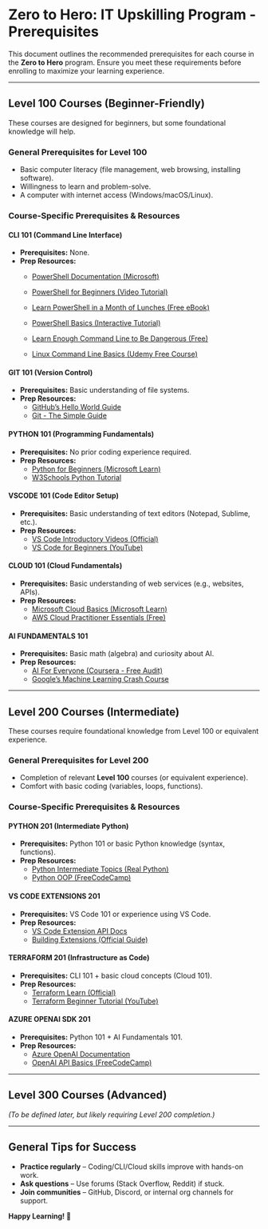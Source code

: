 # Zero to Hero: IT Upskilling Program - Prerequisites

This document outlines the recommended prerequisites for each course in the **Zero to Hero** program. 
Ensure you meet these requirements before enrolling to maximize your learning experience.

---

## **Level 100 Courses (Beginner-Friendly)**
These courses are designed for beginners, but some foundational knowledge will help.

### **General Prerequisites for Level 100**
- Basic computer literacy (file management, web browsing, installing software).
- Willingness to learn and problem-solve.
- A computer with internet access (Windows/macOS/Linux).

### **Course-Specific Prerequisites & Resources**
#### **CLI 101 (Command Line Interface)**
- **Prerequisites:** None.
- **Prep Resources:**
  - [PowerShell Documentation (Microsoft)](https://learn.microsoft.com/en-us/powershell/)  
  - [PowerShell for Beginners (Video Tutorial)](https://www.youtube.com/playlist?list=PLlVtbbG169nFq_hR7FcMYg32xsSAObuq8)  
  - [Learn PowerShell in a Month of Lunches (Free eBook)](https://www.manning.com/books/learn-powershell-in-a-month-of-lunches)  
  - [PowerShell Basics (Interactive Tutorial)](https://www.tutorialspoint.com/powershell/index.htm)  

  - [Learn Enough Command Line to Be Dangerous (Free)](https://www.learnenough.com/command-line-tutorial)
  - [Linux Command Line Basics (Udemy Free Course)](https://www.udemy.com/course/linux-command-line-basics/)

#### **GIT 101 (Version Control)**
- **Prerequisites:** Basic understanding of file systems.
- **Prep Resources:**
  - [GitHub’s Hello World Guide](https://guides.github.com/activities/hello-world/)
  - [Git - The Simple Guide](https://rogerdudler.github.io/git-guide/)

#### **PYTHON 101 (Programming Fundamentals)**
- **Prerequisites:** No prior coding experience required.
- **Prep Resources:**
  - [Python for Beginners (Microsoft Learn)](https://learn.microsoft.com/en-us/training/modules/intro-to-python/)
  - [W3Schools Python Tutorial](https://www.w3schools.com/python/)

#### **VSCODE 101 (Code Editor Setup)**
- **Prerequisites:** Basic understanding of text editors (Notepad, Sublime, etc.).
- **Prep Resources:**
  - [VS Code Introductory Videos (Official)](https://code.visualstudio.com/docs/getstarted/introvideos)
  - [VS Code for Beginners (YouTube)](https://www.youtube.com/watch?v=fnPhJHN0jTE)

#### **CLOUD 101 (Cloud Fundamentals)**
- **Prerequisites:** Basic understanding of web services (e.g., websites, APIs).
- **Prep Resources:**
  - [Microsoft Cloud Basics (Microsoft Learn)](https://learn.microsoft.com/en-us/training/modules/cloud-concepts/)
  - [AWS Cloud Practitioner Essentials (Free)](https://aws.amazon.com/training/digital/aws-cloud-essentials/)

#### **AI FUNDAMENTALS 101**
- **Prerequisites:** Basic math (algebra) and curiosity about AI.
- **Prep Resources:**
  - [AI For Everyone (Coursera - Free Audit)](https://www.coursera.org/learn/ai-for-everyone)
  - [Google’s Machine Learning Crash Course](https://developers.google.com/machine-learning/crash-course)

---

## **Level 200 Courses (Intermediate)**
These courses require foundational knowledge from Level 100 or equivalent experience.

### **General Prerequisites for Level 200**
- Completion of relevant **Level 100** courses (or equivalent experience).
- Comfort with basic coding (variables, loops, functions).

### **Course-Specific Prerequisites & Resources**
#### **PYTHON 201 (Intermediate Python)**
- **Prerequisites:** Python 101 or basic Python knowledge (syntax, functions).
- **Prep Resources:**
  - [Python Intermediate Topics (Real Python)](https://realpython.com/intermediate-python/)
  - [Python OOP (FreeCodeCamp)](https://www.freecodecamp.org/news/object-oriented-programming-in-python/)

#### **VS CODE EXTENSIONS 201**
- **Prerequisites:** VS Code 101 or experience using VS Code.
- **Prep Resources:**
  - [VS Code Extension API Docs](https://code.visualstudio.com/api)
  - [Building Extensions (Official Guide)](https://code.visualstudio.com/docs/extensions/overview)

#### **TERRAFORM 201 (Infrastructure as Code)**
- **Prerequisites:** CLI 101 + basic cloud concepts (Cloud 101).
- **Prep Resources:**
  - [Terraform Learn (Official)](https://learn.hashicorp.com/terraform)
  - [Terraform Beginner Tutorial (YouTube)](https://www.youtube.com/watch?v=SLB_c_ayRMo)

#### **AZURE OPENAI SDK 201**
- **Prerequisites:** Python 101 + AI Fundamentals 101.
- **Prep Resources:**
  - [Azure OpenAI Documentation](https://learn.microsoft.com/en-us/azure/ai-services/openai/)
  - [OpenAI API Basics (FreeCodeCamp)](https://www.freecodecamp.org/news/how-to-use-openai-api/)

---

## **Level 300 Courses (Advanced)**
*(To be defined later, but likely requiring Level 200 completion.)*

---

## **General Tips for Success**
- **Practice regularly** – Coding/CLI/Cloud skills improve with hands-on work.
- **Ask questions** – Use forums (Stack Overflow, Reddit) if stuck.
- **Join communities** – GitHub, Discord, or internal org channels for support.

**Happy Learning! 🚀**
